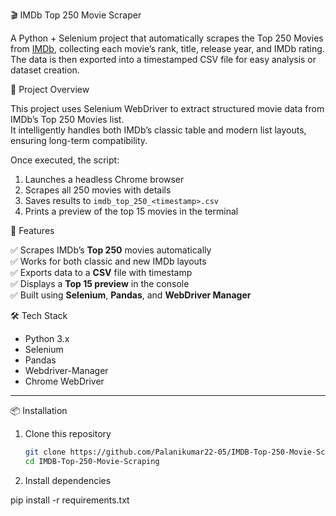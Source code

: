  🎬 IMDb Top 250 Movie Scraper

A Python + Selenium project that automatically scrapes the Top 250 Movies from [IMDb](https://www.imdb.com/chart/top/), collecting each movie’s rank, title, release year, and IMDb rating.  
The data is then exported into a timestamped CSV file for easy analysis or dataset creation.

 📖 Project Overview

This project uses Selenium WebDriver to extract structured movie data from IMDb’s Top 250 Movies list.  
It intelligently handles both IMDb’s classic table and modern list layouts, ensuring long-term compatibility.

Once executed, the script:
1. Launches a headless Chrome browser
2. Scrapes all 250 movies with details
3. Saves results to `imdb_top_250_<timestamp>.csv`
4. Prints a preview of the top 15 movies in the terminal

🧠 Features

✅ Scrapes IMDb’s **Top 250** movies automatically  
✅ Works for both classic and new IMDb layouts  
✅ Exports data to a **CSV** file with timestamp  
✅ Displays a **Top 15 preview** in the console  
✅ Built using **Selenium**, **Pandas**, and **WebDriver Manager**

 🛠️ Tech Stack

- Python 3.x
- Selenium
- Pandas
- Webdriver-Manager
- Chrome WebDriver

---

📦 Installation

1. Clone this repository
   ```bash
   git clone https://github.com/Palanikumar22-05/IMDB-Top-250-Movie-Scraping.git
   cd IMDB-Top-250-Movie-Scraping
   
2.  Install dependencies

pip install -r requirements.txt

